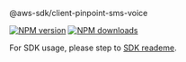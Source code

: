@aws-sdk/client-pinpoint-sms-voice

[![NPM version](https://img.shields.io/npm/v/@aws-sdk/client-pinpoint-sms-voice/preview.svg)](https://www.npmjs.com/package/@aws-sdk/client-pinpoint-sms-voice)
[![NPM downloads](https://img.shields.io/npm/dm/@aws-sdk/client-pinpoint-sms-voice.svg)](https://www.npmjs.com/package/@aws-sdk/client-pinpoint-sms-voice)

For SDK usage, please step to [SDK reademe](https://github.com/aws/aws-sdk-js-v3).
